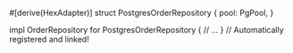#[derive(HexAdapter)]
struct PostgresOrderRepository {
    pool: PgPool,
}

impl OrderRepository for PostgresOrderRepository {
    // ...
}
// Automatically registered and linked!
